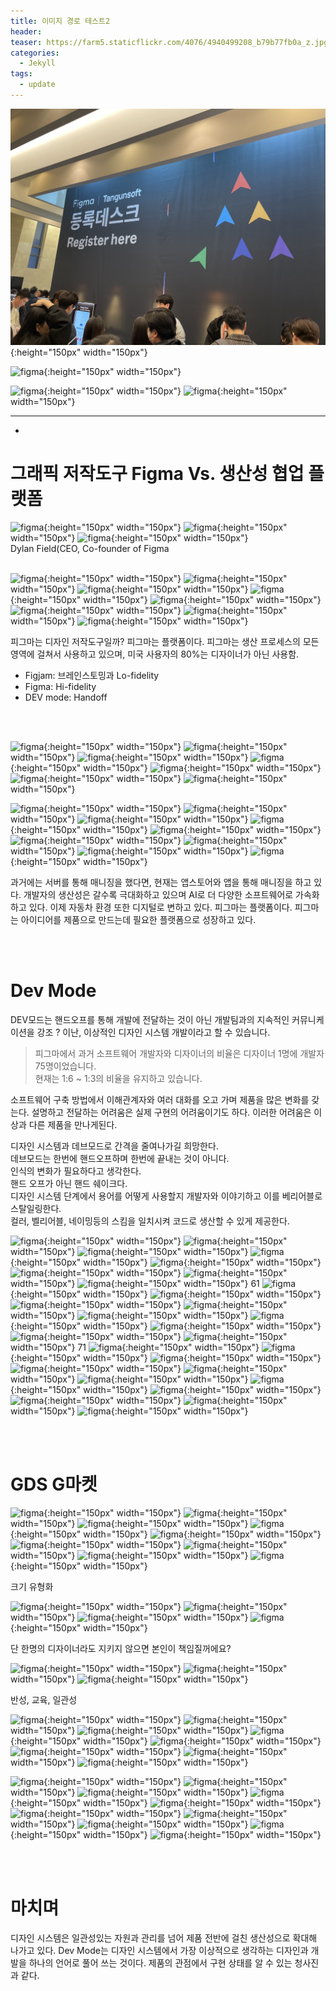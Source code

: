 ```yaml
---
title: 이미지 경로 테스트2
header: 
teaser: https://farm5.staticflickr.com/4076/4940499208_b79b77fb0a_z.jpg
categories:
  - Jekyll
tags:
  - update
---
```



![figma](../assets/images/figma_240315_01.jpg){:height="150px" width="150px"}

![figma](/assets/Img_240315/figma_240315_03.jpg){:height="150px" width="150px"}
<!-- ![figma](/assets/Img_240315/figma_240315_04.jpg){:height="150px" width="150px"} -->
![figma](/assets/Img_240315/figma_240315_07.jpg){:height="150px" width="150px"}
![figma](/assets/Img_240315/figma_240315_08.jpg){:height="150px" width="150px"}


<!-- 연사로는 피그마 CEO Dylan, ㅣ.. 
에게 디지인 저작도구의 피그마의 비젼을 들을 수 있었습니다. -->

---
-

# **그래픽 저작도구 Figma Vs. 생산성 협업 플랫폼**

![figma](/assets/Img_240315/figma_240315_18.jpg){:height="150px" width="150px"}
![figma](/assets/Img_240315/figma_240315_19.jpg){:height="150px" width="150px"}
![figma](/assets/Img_240315/figma_240315_20.jpg){:height="150px" width="150px"}
<br>Dylan Field(CEO, Co-founder of Figma
<br><br>

![figma](/assets/Img_240315/figma_240315_21.jpg){:height="150px" width="150px"}
![figma](/assets/Img_240315/figma_240315_22.jpg){:height="150px" width="150px"}
![figma](/assets/Img_240315/figma_240315_24.jpg){:height="150px" width="150px"}
![figma](/assets/Img_240315/figma_240315_26.jpg){:height="150px" width="150px"}
![figma](/assets/Img_240315/figma_240315_27.jpg){:height="150px" width="150px"}
![figma](/assets/Img_240315/figma_240315_28.jpg){:height="150px" width="150px"}
![figma](/assets/Img_240315/figma_240315_29.jpg){:height="150px" width="150px"}
![figma](/assets/Img_240315/figma_240315_30.jpg){:height="150px" width="150px"}

피그마는 디자인 저작도구일까? 
피그마는 플랫폼이다. 피그마는 생산 프로세스의 모든 영역에 걸쳐서 사용하고 있으며, 미국 사용자의 80%는 디자이너가 아닌 사용함.
- Figjam: 브레인스토밍과 Lo-fidelity
- Figma: Hi-fidelity
- DEV mode: Handoff

<br><br>

![figma](/assets/Img_240315/figma_240315_31.jpg){:height="150px" width="150px"}
![figma](/assets/Img_240315/figma_240315_32.jpg){:height="150px" width="150px"}
![figma](/assets/Img_240315/figma_240315_33.jpg){:height="150px" width="150px"}
![figma](/assets/Img_240315/figma_240315_34.jpg){:height="150px" width="150px"}
![figma](/assets/Img_240315/figma_240315_35.jpg){:height="150px" width="150px"}
![figma](/assets/Img_240315/figma_240315_36.jpg){:height="150px" width="150px"}
![figma](/assets/Img_240315/figma_240315_37.jpg){:height="150px" width="150px"}
<!-- ![figma](/assets/Img_240315/figma_240315_38.jpg){:height="150px" width="150px"} -->
![figma](/assets/Img_240315/figma_240315_39.jpg){:height="150px" width="150px"}
![figma](/assets/Img_240315/figma_240315_41.jpg){:height="150px" width="150px"}
![figma](/assets/Img_240315/figma_240315_44.jpg){:height="150px" width="150px"}
![figma](/assets/Img_240315/figma_240315_45.jpg){:height="150px" width="150px"}
![figma](/assets/Img_240315/figma_240315_46.jpg){:height="150px" width="150px"}
![figma](/assets/Img_240315/figma_240315_47.jpg){:height="150px" width="150px"}
![figma](/assets/Img_240315/figma_240315_48.jpg){:height="150px" width="150px"}
![figma](/assets/Img_240315/figma_240315_49.jpg){:height="150px" width="150px"}
![figma](/assets/Img_240315/figma_240315_51.jpg){:height="150px" width="150px"}

과거에는 서버를 통해 매니징을 했다면, 현재는 앱스토어와 앱을 통해 매니징을 하고 있다.
개발자의 생산성은 갈수록 극대화하고 있으며 AI로 더 다양한 소프트웨어로 가속화하고 있다.
이제 자동차 환경 또한 디지털로 변하고 있다.
피그마는 플랫폼이다. 피그마는 아이디어를 제품으로 만드는데 필요한 플랫폼으로 성장하고 있다.

<br><br>

# **Dev Mode**
DEV모드는 핸드오프를 통해 개발에 전달하는 것이 아닌 개발팀과의 지속적인 커뮤니케이션을 강조
? 이난, 이상적인 디자인 시스템 개발이라고 할 수 있습니다.

>피그마에서 과거 소프트웨어 개발자와 디자이너의 비율은 디자이너 1명에 개발자 75명이었습니다.  
현재는 1:6 ~ 1:3의 비율을 유지하고 있습니다.  


소프트웨어 구축 방법에서 이해관계자와 여러 대화를 오고 가며 제품을 많은 변화를 갖는다.
설명하고 전달하는 어려움은 실제 구현의 어려움이기도 하다. 이러한 어려움은 이상과 다른 제품을 만나게된다.

디자인 시스템과 데브모드로 간격을 줄여나가길 희망한다.  
데브모드는 한번에 핸드오프하며 한번에 끝내는 것이 아니다.  
인식의 변화가 필요하다고 생각한다.  
핸드 오프가 아닌 핸드 쉐이크다.   
디자인 시스템 단계에서 용어를 어떻게 사용할지 개발자와 이야기하고 이를 베리어블로 스탈일링한다.  
컬러, 벨리어블, 네이밍등의 스킴을 일치시켜 코드로 생산할 수 있게 제공한다.  





<!-- ![figma](/assets/Img_240315/figma_240315_11.jpg){:height="150px" width="150px"} -->

<!-- Scott
![figma](/assets/Img_240315/figma_240315_12.jpg){:height="150px" width="150px"}
![figma](/assets/Img_240315/figma_240315_13.jpg){:height="150px" width="150px"}
![figma](/assets/Img_240315/figma_240315_14.jpg){:height="150px" width="150px"}
![figma](/assets/Img_240315/figma_240315_15.jpg){:height="150px" width="150px"}
![figma](/assets/Img_240315/figma_240315_16.jpg){:height="150px" width="150px"}
![figma](/assets/Img_240315/figma_240315_17.jpg){:height="150px" width="150px"} -->

![figma](/assets/Img_240315/figma_240315_52.jpg){:height="150px" width="150px"}
![figma](/assets/Img_240315/figma_240315_53.jpg){:height="150px" width="150px"}
![figma](/assets/Img_240315/figma_240315_55.jpg){:height="150px" width="150px"}
![figma](/assets/Img_240315/figma_240315_56.jpg){:height="150px" width="150px"}
![figma](/assets/Img_240315/figma_240315_57.jpg){:height="150px" width="150px"}
![figma](/assets/Img_240315/figma_240315_58.jpg){:height="150px" width="150px"}
![figma](/assets/Img_240315/figma_240315_59.jpg){:height="150px" width="150px"}
![figma](/assets/Img_240315/figma_240315_60.jpg){:height="150px" width="150px"}
61
![figma](/assets/Img_240315/figma_240315_61.jpg){:height="150px" width="150px"}
![figma](/assets/Img_240315/figma_240315_62.jpg){:height="150px" width="150px"}
![figma](/assets/Img_240315/figma_240315_64.jpg){:height="150px" width="150px"}
![figma](/assets/Img_240315/figma_240315_65.jpg){:height="150px" width="150px"}
![figma](/assets/Img_240315/figma_240315_66.jpg){:height="150px" width="150px"}
![figma](/assets/Img_240315/figma_240315_67.jpg){:height="150px" width="150px"}
![figma](/assets/Img_240315/figma_240315_68.jpg){:height="150px" width="150px"}
![figma](/assets/Img_240315/figma_240315_69.jpg){:height="150px" width="150px"}
![figma](/assets/Img_240315/figma_240315_70.jpg){:height="150px" width="150px"}
71
![figma](/assets/Img_240315/figma_240315_71.jpg){:height="150px" width="150px"}
![figma](/assets/Img_240315/figma_240315_72.jpg){:height="150px" width="150px"}
![figma](/assets/Img_240315/figma_240315_73.jpg){:height="150px" width="150px"}
![figma](/assets/Img_240315/figma_240315_74.jpg){:height="150px" width="150px"}
![figma](/assets/Img_240315/figma_240315_75.jpg){:height="150px" width="150px"}
![figma](/assets/Img_240315/figma_240315_76.jpg){:height="150px" width="150px"}
![figma](/assets/Img_240315/figma_240315_77.jpg){:height="150px" width="150px"}
![figma](/assets/Img_240315/figma_240315_78.jpg){:height="150px" width="150px"}
![figma](/assets/Img_240315/figma_240315_79.jpg){:height="150px" width="150px"}
![figma](/assets/Img_240315/figma_240315_80.jpg){:height="150px" width="150px"}
![figma](/assets/Img_240315/figma_240315_81.jpg){:height="150px" width="150px"}

<br><br>

# **GDS G마켓**
![figma](/assets/Img_240315/figma_240315_84.jpg){:height="150px" width="150px"}
![figma](/assets/Img_240315/figma_240315_85.jpg){:height="150px" width="150px"}
![figma](/assets/Img_240315/figma_240315_86.jpg){:height="150px" width="150px"}
![figma](/assets/Img_240315/figma_240315_88.jpg){:height="150px" width="150px"}
![figma](/assets/Img_240315/figma_240315_89.jpg){:height="150px" width="150px"}
![figma](/assets/Img_240315/figma_240315_90.jpg){:height="150px" width="150px"}
![figma](/assets/Img_240315/figma_240315_91.jpg){:height="150px" width="150px"}
![figma](/assets/Img_240315/figma_240315_92.jpg){:height="150px" width="150px"}
![figma](/assets/Img_240315/figma_240315_93.jpg){:height="150px" width="150px"}
<figcaption>크기 유형화</figcaption>

![figma](/assets/Img_240315/figma_240315_95.jpg){:height="150px" width="150px"}
![figma](/assets/Img_240315/figma_240315_97.jpg){:height="150px" width="150px"}
![figma](/assets/Img_240315/figma_240315_98.jpg){:height="150px" width="150px"}
![figma](/assets/Img_240315/figma_240315_99.jpg){:height="150px" width="150px"}
<figcaption>단 한명의 디자이너라도 지키지 않으면 본인이 책임질꺼에요?</figcaption>

![figma](/assets/Img_240315/figma_240315_100.jpg){:height="150px" width="150px"}
![figma](/assets/Img_240315/figma_240315_101.jpg){:height="150px" width="150px"}
![figma](/assets/Img_240315/figma_240315_103.jpg){:height="150px" width="150px"}
<figcaption>반성, 교육, 일관성</figcaption>

![figma](/assets/Img_240315/figma_240315_104.jpg){:height="150px" width="150px"}
![figma](/assets/Img_240315/figma_240315_107.jpg){:height="150px" width="150px"}
![figma](/assets/Img_240315/figma_240315_109.jpg){:height="150px" width="150px"}
![figma](/assets/Img_240315/figma_240315_111.jpg){:height="150px" width="150px"}
![figma](/assets/Img_240315/figma_240315_112.jpg){:height="150px" width="150px"}
![figma](/assets/Img_240315/figma_240315_113.jpg){:height="150px" width="150px"}
![figma](/assets/Img_240315/figma_240315_114.jpg){:height="150px" width="150px"}
![figma](/assets/Img_240315/figma_240315_115.jpg){:height="150px" width="150px"}
<!-- ![figma](/assets/Img_240315/figma_240315_116.jpg){:height="150px" width="150px"} -->
![figma](/assets/Img_240315/figma_240315_117.jpg){:height="150px" width="150px"}
![figma](/assets/Img_240315/figma_240315_118.jpg){:height="150px" width="150px"}
![figma](/assets/Img_240315/figma_240315_119.jpg){:height="150px" width="150px"}
![figma](/assets/Img_240315/figma_240315_122.jpg){:height="150px" width="150px"}
![figma](/assets/Img_240315/figma_240315_123.jpg){:height="150px" width="150px"}
![figma](/assets/Img_240315/figma_240315_124.jpg){:height="150px" width="150px"}
![figma](/assets/Img_240315/figma_240315_125.jpg){:height="150px" width="150px"}
![figma](/assets/Img_240315/figma_240315_126.jpg){:height="150px" width="150px"}
![figma](/assets/Img_240315/figma_240315_128.jpg){:height="150px" width="150px"}
![figma](/assets/Img_240315/figma_240315_130.jpg){:height="150px" width="150px"}


<br><br>

# **마치며**
디자인 시스템은 일관성있는 자원과 관리를 넘어 제품 전반에 걸친 생산성으로 확대해 나가고 있다.
Dev Mode는 디자인 시스템에서 가장 이상적으로 생각하는 디자인과 개발을 하나의 언어로 풀어 쓰는 것이다.
제품의 관점에서 구현 상태를 알 수 있는 청사진과 같다.

<br><br><br><br>